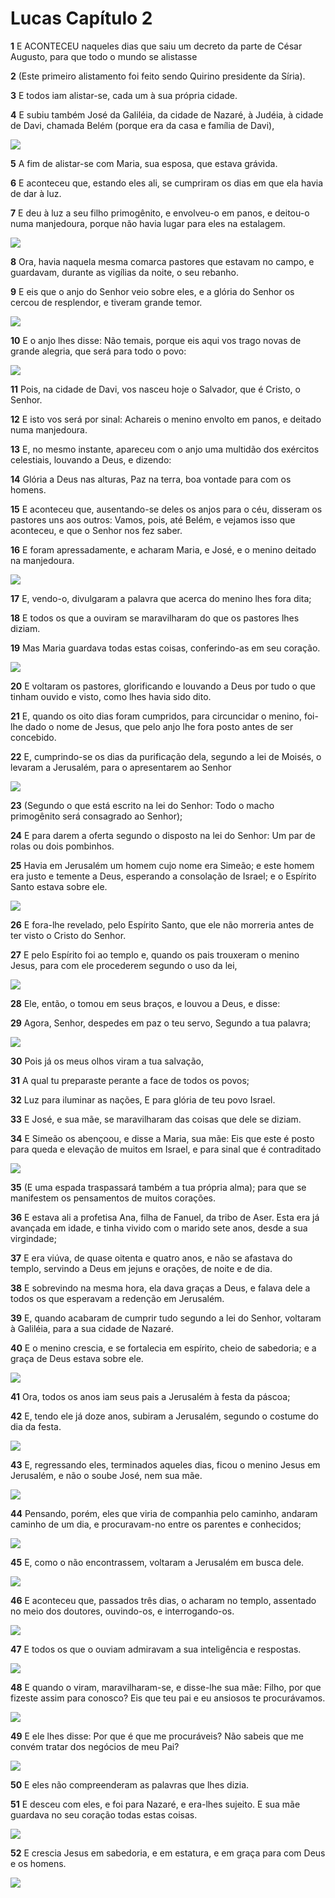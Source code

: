 # Lucas Capítulo 2

**1** 	E ACONTECEU naqueles dias que saiu um decreto da parte de César Augusto, para que todo o mundo se alistasse

**2** 	(Este primeiro alistamento foi feito sendo Quirino presidente da Síria).

**3** 	E todos iam alistar-se, cada um à sua própria cidade.

**4** 	E subiu também José da Galiléia, da cidade de Nazaré, à Judéia, à cidade de Davi, chamada Belém (porque era da casa e família de Davi),

![](../Images/SweetPublishing/42-2-1.jpg) 

**5** 	A fim de alistar-se com Maria, sua esposa, que estava grávida.

**6** 	E aconteceu que, estando eles ali, se cumpriram os dias em que ela havia de dar à luz.

**7** 	E deu à luz a seu filho primogênito, e envolveu-o em panos, e deitou-o numa manjedoura, porque não havia lugar para eles na estalagem.

![](../Images/SweetPublishing/42-2-2.jpg) 

**8** 	Ora, havia naquela mesma comarca pastores que estavam no campo, e guardavam, durante as vigílias da noite, o seu rebanho.

**9** 	E eis que o anjo do Senhor veio sobre eles, e a glória do Senhor os cercou de resplendor, e tiveram grande temor.

![](../Images/SweetPublishing/42-2-3.jpg) 

**10** 	E o anjo lhes disse: Não temais, porque eis aqui vos trago novas de grande alegria, que será para todo o povo:

![](../Images/SweetPublishing/42-2-4.jpg) 

**11** 	Pois, na cidade de Davi, vos nasceu hoje o Salvador, que é Cristo, o Senhor.

**12** 	E isto vos será por sinal: Achareis o menino envolto em panos, e deitado numa manjedoura.

**13** 	E, no mesmo instante, apareceu com o anjo uma multidão dos exércitos celestiais, louvando a Deus, e dizendo:

**14** 	Glória a Deus nas alturas, Paz na terra, boa vontade para com os homens.

**15** 	E aconteceu que, ausentando-se deles os anjos para o céu, disseram os pastores uns aos outros: Vamos, pois, até Belém, e vejamos isso que aconteceu, e que o Senhor nos fez saber.

**16** 	E foram apressadamente, e acharam Maria, e José, e o menino deitado na manjedoura.

![](../Images/SweetPublishing/42-2-5.jpg) 

**17** 	E, vendo-o, divulgaram a palavra que acerca do menino lhes fora dita;

**18** 	E todos os que a ouviram se maravilharam do que os pastores lhes diziam.

**19** 	Mas Maria guardava todas estas coisas, conferindo-as em seu coração.

![](../Images/SweetPublishing/42-2-6.jpg) 

**20** 	E voltaram os pastores, glorificando e louvando a Deus por tudo o que tinham ouvido e visto, como lhes havia sido dito.

**21** 	E, quando os oito dias foram cumpridos, para circuncidar o menino, foi-lhe dado o nome de Jesus, que pelo anjo lhe fora posto antes de ser concebido.

**22** 	E, cumprindo-se os dias da purificação dela, segundo a lei de Moisés, o levaram a Jerusalém, para o apresentarem ao Senhor

![](../Images/SweetPublishing/42-2-7.jpg) 

**23** 	(Segundo o que está escrito na lei do Senhor: Todo o macho primogênito será consagrado ao Senhor);

**24** 	E para darem a oferta segundo o disposto na lei do Senhor: Um par de rolas ou dois pombinhos.

**25** 	Havia em Jerusalém um homem cujo nome era Simeão; e este homem era justo e temente a Deus, esperando a consolação de Israel; e o Espírito Santo estava sobre ele.

![](../Images/SweetPublishing/42-2-8.jpg) 

**26** 	E fora-lhe revelado, pelo Espírito Santo, que ele não morreria antes de ter visto o Cristo do Senhor.

**27** 	E pelo Espírito foi ao templo e, quando os pais trouxeram o menino Jesus, para com ele procederem segundo o uso da lei,

![](../Images/SweetPublishing/42-2-9.jpg) 

**28** 	Ele, então, o tomou em seus braços, e louvou a Deus, e disse:

**29** 	Agora, Senhor, despedes em paz o teu servo, Segundo a tua palavra;

![](../Images/SweetPublishing/42-2-10.jpg) 

**30** 	Pois já os meus olhos viram a tua salvação,

**31** 	A qual tu preparaste perante a face de todos os povos;

**32** 	Luz para iluminar as nações, E para glória de teu povo Israel.

**33** 	E José, e sua mãe, se maravilharam das coisas que dele se diziam.

**34** 	E Simeão os abençoou, e disse a Maria, sua mãe: Eis que este é posto para queda e elevação de muitos em Israel, e para sinal que é contraditado

![](../Images/SweetPublishing/42-2-11.jpg) 

**35** 	(E uma espada traspassará também a tua própria alma); para que se manifestem os pensamentos de muitos corações.

**36** 	E estava ali a profetisa Ana, filha de Fanuel, da tribo de Aser. Esta era já avançada em idade, e tinha vivido com o marido sete anos, desde a sua virgindade;

**37** 	E era viúva, de quase oitenta e quatro anos, e não se afastava do templo, servindo a Deus em jejuns e orações, de noite e de dia.

**38** 	E sobrevindo na mesma hora, ela dava graças a Deus, e falava dele a todos os que esperavam a redenção em Jerusalém.

**39** 	E, quando acabaram de cumprir tudo segundo a lei do Senhor, voltaram à Galiléia, para a sua cidade de Nazaré.

**40** 	E o menino crescia, e se fortalecia em espírito, cheio de sabedoria; e a graça de Deus estava sobre ele.

![](../Images/SweetPublishing/42-2-12.jpg) 

**41** 	Ora, todos os anos iam seus pais a Jerusalém à festa da páscoa;

**42** 	E, tendo ele já doze anos, subiram a Jerusalém, segundo o costume do dia da festa.

![](../Images/SweetPublishing/42-2-13.jpg) 

**43** 	E, regressando eles, terminados aqueles dias, ficou o menino Jesus em Jerusalém, e não o soube José, nem sua mãe.

![](../Images/SweetPublishing/42-2-14.jpg) 

**44** 	Pensando, porém, eles que viria de companhia pelo caminho, andaram caminho de um dia, e procuravam-no entre os parentes e conhecidos;

![](../Images/SweetPublishing/42-2-15.jpg) 

**45** 	E, como o não encontrassem, voltaram a Jerusalém em busca dele.

![](../Images/SweetPublishing/42-2-16.jpg) 

**46** 	E aconteceu que, passados três dias, o acharam no templo, assentado no meio dos doutores, ouvindo-os, e interrogando-os.

![](../Images/SweetPublishing/42-2-18.jpg) 

**47** 	E todos os que o ouviam admiravam a sua inteligência e respostas.

![](../Images/SweetPublishing/42-2-17.jpg) 

**48** 	E quando o viram, maravilharam-se, e disse-lhe sua mãe: Filho, por que fizeste assim para conosco? Eis que teu pai e eu ansiosos te procurávamos.

![](../Images/SweetPublishing/42-2-19.jpg) 

**49** 	E ele lhes disse: Por que é que me procuráveis? Não sabeis que me convém tratar dos negócios de meu Pai?

![](../Images/SweetPublishing/42-2-20.jpg) 

**50** 	E eles não compreenderam as palavras que lhes dizia.

**51** 	E desceu com eles, e foi para Nazaré, e era-lhes sujeito. E sua mãe guardava no seu coração todas estas coisas.

![](../Images/SweetPublishing/42-2-21.jpg) 

**52** 	E crescia Jesus em sabedoria, e em estatura, e em graça para com Deus e os homens.

![](../Images/SweetPublishing/42-2-22.jpg) 


